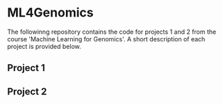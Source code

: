 # ML4Genomics

The followinng repository contains the code for projects 1 and 2 from the course 'Machine Learning for Genomics'. A short description of each project is provided below.

## Project 1

## Project 2

